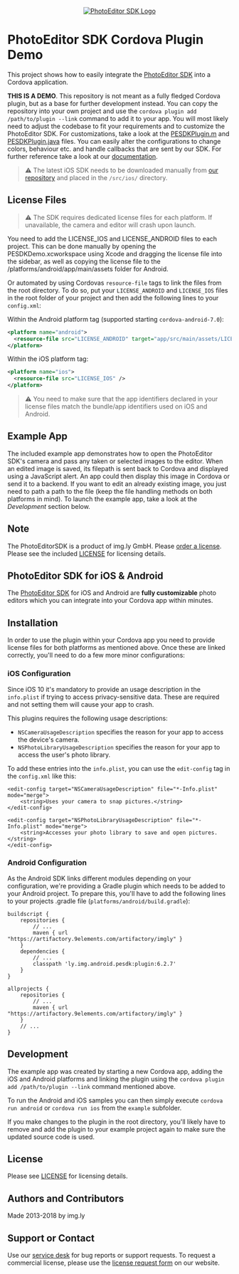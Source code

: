<p align="center">
  <a target="_blank" href="https://www.photoeditorsdk.com/?utm_campaign=Projects&utm_source=Github&utm_medium=Side_Projects&utm_content=Cordova-Demo"><img src="http://static.photoeditorsdk.com/logo.png" alt="PhotoEditor SDK Logo"/></a>
</p>

# PhotoEditor SDK Cordova Plugin Demo
This project shows how to easily integrate the [PhotoEditor SDK](https://www.photoeditorsdk.com/?utm_campaign=Projects&utm_source=Github&utm_medium=Side_Projects&utm_content=Cordova-Demo) into a Cordova application.

**THIS IS A DEMO**. This repository is not meant as a fully fledged Cordova plugin, but as a base for further development instead. You can copy the repository into your own project and use the `cordova plugin add /path/to/plugin --link` command to add it to your app. You will most likely need to adjust the codebase to fit your requirements and to customize the PhotoEditor SDK. For customizations, take a look at the [PESDKPlugin.m](src/ios/PESDKPlugin.m) and [PESDKPlugin.java](src/android/PESDKPlugin.java) files. You can easily alter the configurations to change colors, behaviour etc. and handle callbacks that are sent by our SDK. For further reference take a look at our [documentation](http://docs.photoeditorsdk.com/?utm_campaign=Projects&utm_source=Github&utm_medium=Side_Projects&utm_content=Cordova-Demo).

> :warning: The latest iOS SDK needs to be downloaded manually from [our repository](https://github.com/imgly/pesdk-ios-build/releases) and placed in the `/src/ios/` directory.

## License Files

> :warning: The SDK requires dedicated license files for each platform. If unavailable, the camera and editor will crash upon launch.

You need to add the LICENSE_IOS and LICENSE_ANDROID files to each project. This can be done manually by opening the PESDKDemo.xcworkspace using Xcode and dragging the license file into the sidebar, as well as copying the license file to the /platforms/android/app/main/assets folder for Android. 

Or automated by using Cordovas `resource-file` tags to link the files from the root directory. To do so, put your `LICENSE_ANDROID` and `LICENSE_IOS` files in the root folder of your project and then add the following lines to your `config.xml`:

Within the Android platform tag (supported starting `cordova-android-7.0`):
```xml
<platform name="android">
  <resource-file src="LICENSE_ANDROID" target="app/src/main/assets/LICENSE_ANDROID" />
</platform>
```

Within the iOS platform tag:
```xml
<platform name="ios">
  <resource-file src="LICENSE_IOS" />
</platform>
```

> :warning: You need to make sure that the app identifiers declared in your license files match the bundle/app identifiers used on iOS and Android.

## Example App
The included example app demonstrates how to open the PhotoEditor SDK's camera and pass any taken or selected images to the editor. When an edited image is saved, its filepath is sent back to Cordova and displayed using a JavaScript alert. An app could then display this image in Cordova or send it to a backend. If you want to edit an already existing image, you just need to path a path to the file (keep the file handling methods on both platforms in mind). To launch the example app, take a look at the *Development* section below.

## Note 
The PhotoEditorSDK is a product of img.ly GmbH. 
Please [order a license](https://www.photoeditorsdk.com/pricing/?utm_campaign=Projects&utm_source=Github&utm_medium=Side_Projects&utm_content=Cordova-Demo). Please see the included [LICENSE](LICENSE.md) for licensing details.

## PhotoEditor SDK for iOS & Android
The [PhotoEditor SDK](https://www.photoeditorsdk.com/?utm_campaign=Projects&utm_source=Github&utm_medium=Side_Projects&utm_content=Cordova-Demo) for iOS and Android are **fully customizable** photo editors which you can integrate into your Cordova app within minutes.

## Installation
In order to use the plugin within your Cordova app you need to provide license files for both platforms as mentioned above. Once these are linked correctly, you'll need to do a few more minor configurations:

### iOS Configuration

Since iOS 10 it's mandatory to provide an usage description in the `info.plist` if trying to access privacy-sensitive data. These are required and not setting them will cause your app to crash.

This plugins requires the following usage descriptions:

- `NSCameraUsageDescription` specifies the reason for your app to access the device's camera.
- `NSPhotoLibraryUsageDescription` specifies the reason for your app to access the user's photo library.

To add these entries into the `info.plist`, you can use the `edit-config` tag in the `config.xml` like this:

```
<edit-config target="NSCameraUsageDescription" file="*-Info.plist" mode="merge">
    <string>Uses your camera to snap pictures.</string>
</edit-config>
```

```
<edit-config target="NSPhotoLibraryUsageDescription" file="*-Info.plist" mode="merge">
    <string>Accesses your photo library to save and open pictures.</string>
</edit-config>
```

### Android Configuration

As the Android SDK links different modules depending on your configuration, we're providing a Gradle plugin which needs to be added to your Android project. To prepare this, you'll have to add the following lines to your projects .gradle file (`platforms/android/build.gradle`):

```
buildscript {
    repositories {
        // ...
        maven { url "https://artifactory.9elements.com/artifactory/imgly" }
    }
    dependencies {
        // ...
        classpath 'ly.img.android.pesdk:plugin:6.2.7'
    }
}

allprojects {
    repositories {
        // ...
        maven { url "https://artifactory.9elements.com/artifactory/imgly" }
    }
    // ...
}
```

## Development
The example app was created by starting a new Cordova app, adding the iOS and Android platforms and linking the plugin using the `cordova plugin add /path/to/plugin --link` command mentioned above.

To run the Android and iOS samples you can then simply execute `cordova run android` or `cordova run ios` from the `example` subfolder.

If you make changes to the plugin in the root directory, you'll likely have to remove and add the plugin to your example project again to make sure the updated source code is used.

## License
Please see [LICENSE](https://github.com/imgly/pesdk-html5-rails/blob/master/LICENSE.md) for licensing details.

## Authors and Contributors
Made 2013-2018 by img.ly

## Support or Contact
Use our [service desk](http://support.photoeditorsdk.com) for bug reports or support requests. To request a commercial license, please use the [license request form](https://www.photoeditorsdk.com/pricing) on our website.
